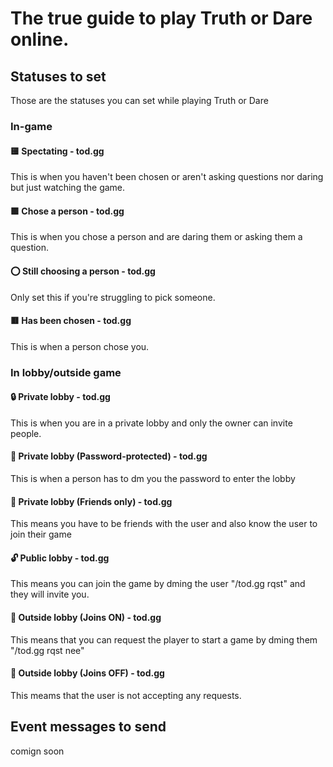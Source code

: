# The true guide to play Truth or Dare online.

## Statuses to set

Those are the statuses you can set while playing Truth or Dare

### In-game

#### 🟨 Spectating - tod.gg

This is when you haven't been chosen or aren't asking questions nor daring but just watching the game.

#### 🟪 Chose a person - tod.gg

This is when you chose a person and are daring them or asking them a question.

#### ⭕ Still choosing a person - tod.gg

Only set this if you're struggling to pick someone.

#### 🟥 Has been chosen - tod.gg

This is when a person chose you.

### In lobby/outside game

#### 🔒 Private lobby - tod.gg

This is when you are in a private lobby and only the owner can invite people.

#### 🔐 Private lobby (Password-protected) - tod.gg

This is when a person has to dm you the password to enter the lobby

#### 🔏 Private lobby (Friends only) - tod.gg

This means you have to be friends with the user and also know the user to join their game

#### 🔓 Public lobby - tod.gg

This means you can join the game by dming the user "/tod.gg rqst" and they will invite you.

#### 📯 Outside lobby (Joins ON) - tod.gg

This means that you can request the player to start a game by dming them "/tod.gg rqst nee"

#### 📯 Outside lobby (Joins OFF) - tod.gg

This meams that the user is not accepting any requests.

## Event messages to send

comign soon
